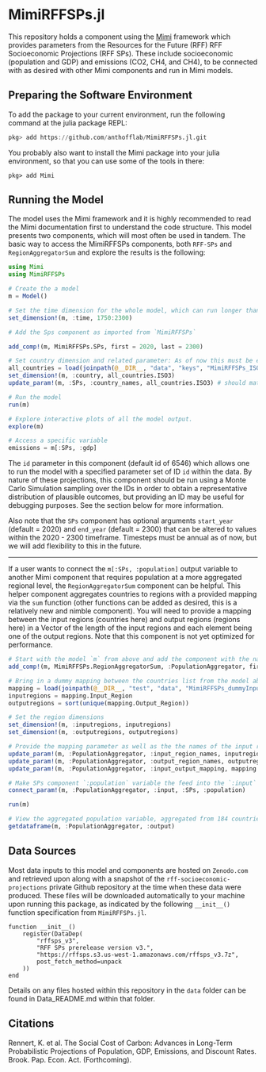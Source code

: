 # MimiRFFSPs.jl 

This repository holds a component using the [Mimi](https://www.mimiframework.org) framework which provides parameters from the Resources for the Future (RFF) RFF Socioeconomic Projections (RFF SPs). These include socioeconomic (population and GDP) and emissions (CO2, CH4, and CH4), to be connected with as desired with other Mimi components and run in Mimi models.

## Preparing the Software Environment

To add the package to your current environment, run the following command at the julia package REPL:
```julia
pkg> add https://github.com/anthofflab/MimiRFFSPs.jl.git
```
You probably also want to install the Mimi package into your julia environment, so that you can use some of the tools in there:
```
pkg> add Mimi
```

## Running the Model

The model uses the Mimi framework and it is highly recommended to read the Mimi documentation first to understand the code structure. This model presents two components, which will most often be used in tandem. The basic way to access the MimiRFFSPs components, both `RFF-SPs` and `RegionAggregatorSum` and explore the results is the following:

```julia
using Mimi 
using MimiRFFSPs

# Create the a model
m = Model()

# Set the time dimension for the whole model, which can run longer than an individual component if desired
set_dimension!(m, :time, 1750:2300)

# Add the Sps component as imported from `MimiRFFSPs`

add_comp!(m, MimiRFFSPs.SPs, first = 2020, last = 2300)

# Set country dimension and related parameter: As of now this must be exactly the 184 countries in the following file, but we will add flexibility for this in the future.
all_countries = load(joinpath(@__DIR__, "data", "keys", "MimiRFFSPs_ISO3.csv")) |> DataFrame
set_dimension!(m, :country, all_countries.ISO3)
update_param!(m, :SPs, :country_names, all_countries.ISO3) # should match the dimension

# Run the model
run(m)

# Explore interactive plots of all the model output.
explore(m)

# Access a specific variable
emissions = m[:SPs, :gdp]
```
The `id` parameter in this component (default id of 6546) which allows one to run the model with a specified parameter set of ID `id` within the data.  By nature of these projections, this component should be run using a Monte Carlo Simulation sampling over the IDs in order to obtain a representative distribution of plausible outcomes, but providing an ID may be useful for debugging purposes. See the section below for more information.

Also note that the `SPs` component has optional arguments `start_year` (default = 2020) and `end_year` (default = 2300) that can be altered to values within the 2020 - 2300 timeframe.  Timesteps must be annual as of now, but we will add flexibility to this in the future.

---

If a user wants to connect the `m[:SPs, :population]` output variable to another Mimi component that requires population at a more aggregated regional level, the `RegionAggregatorSum` component can be helpful. This helper component aggregates countries to regions with a provided mapping via the `sum` function (other functions can be added as desired, this is a relatively new and nimble component). You will need to provide a mapping between the input regions (countries here) and output regions (regions here) in a Vector of the length of the input regions and each element being one of the output regions. Note that this component is not yet optimized for performance.

```julia
# Start with the model `m` from above and add the component with the name `:PopulationAggregator`
add_comp!(m, MimiRFFSPs.RegionAggregatorSum, :PopulationAggregator, first = 2020, last = 2300)

# Bring in a dummy mapping between the countries list from the model above and our current one. Note that this DataFrame has two columns, `InputRegion` and `OutputRegion`, where `InputRegion` is identical to `all_countries.ISO3` above but we will reset here for clarity.
mapping = load(joinpath(@__DIR__, "test", "data", "MimiRFFSPs_dummyInputOutput.csv")) |> DataFrame
inputregions = mapping.Input_Region
outputregions = sort(unique(mapping.Output_Region))

# Set the region dimensions
set_dimension!(m, :inputregions, inputregions)
set_dimension!(m, :outputregions, outputregions)

# Provide the mapping parameter as well as the the names of the input regions and output regions, which should just take copies of what you provided to `set_dimension!` above
update_param!(m, :PopulationAggregator, :input_region_names, inputregions)
update_param!(m, :PopulationAggregator, :output_region_names, outputregions)
update_param!(m, :PopulationAggregator, :input_output_mapping, mapping.Output_Region) # Vector with length of input regions, each element matching an output region in the output_region_names parameter (and outputregions dimension)

# Make SPs component `:population` variable the feed into the `:input` variable of the `PopulationAggregator` component
connect_param!(m, :PopulationAggregator, :input, :SPs, :population)

run(m)

# View the aggregated population variable, aggregated from 184 countries to 11 regions
getdataframe(m, :PopulationAggregator, :output)

```

## Data Sources

Most data inputs to this model and components are hosted on `Zenodo.com` and retrieved upon  along with a snapshot of the `rff-socioeconomic-projections` private Github repository at the time when these data were produced. These files will be downloaded automatically to your machine upon running this package, as indicated by the following `__init__()` function specification from `MimiRFFSPs.jl`.

```
function __init__()
    register(DataDep(
        "rffsps_v3",
        "RFF SPs prerelease version v3.",
        "https://rffsps.s3.us-west-1.amazonaws.com/rffsps_v3.7z",
        post_fetch_method=unpack
    ))
end
```

Details on any files hosted within this repository in the `data` folder can be found in Data_README.md within that folder.

## Citations

Rennert, K. et al. The Social Cost of Carbon: Advances in Long-Term Probabilistic Projections of Population, GDP, Emissions, and Discount Rates. Brook. Pap. Econ. Act. (Forthcoming).

